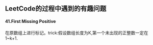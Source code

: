 ## LeetCode的过程中遇到的有趣问题

#### 41.First Missing Positive

​	在原数组上进行标记。trick:假设数组长度为K,第一个未出现的正整数一定在1~k+1.